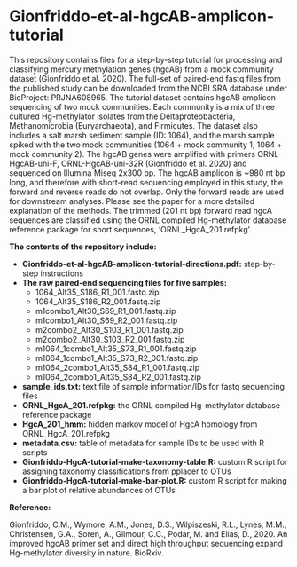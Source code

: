 # Gionfriddo-et-al-hgcAB-amplicon-tutorial
This repository contains files for a step-by-step tutorial for processing and classifying mercury methylation genes (hgcAB) from a mock community dataset (Gionfriddo et al. 2020). The full-set of paired-end fastq files from the published study can be downloaded from the NCBI SRA database under BioProject: PRJNA608965. The tutorial dataset contains hgcAB amplicon sequencing of two mock communities. Each community is a mix of three cultured Hg-methylator isolates from the Deltaproteobacteria, Methanomicrobia (Euryarchaeota), and Firmicutes. The dataset also includes a salt marsh sediment sample (ID: 1064), and the marsh sample spiked with the two mock communities (1064 + mock community 1, 1064 + mock community 2). The hgcAB genes were amplified with primers ORNL-HgcAB-uni-F, ORNL-HgcAB-uni-32R (Gionfriddo et al. 2020) and sequenced on Illumina Miseq 2x300 bp. The hgcAB amplicon is ~980 nt bp long, and therefore with short-read sequencing employed in this study, the forward and reverse reads do not overlap. Only the forward reads are used for downstream analyses. Please see the paper for a more detailed explanation of the methods. The trimmed (201 nt bp) forward read hgcA sequences are classified using the ORNL compiled Hg-methylator database reference package for short sequences, ‘ORNL_HgcA_201.refpkg’.

<b>The contents of the repository include:</b>

* <b>Gionfriddo-et-al-hgcAB-amplicon-tutorial-directions.pdf:</b> step-by-step instructions
* <b>The raw paired-end sequencing files for five samples:</b>
  *	1064_Alt35_S186_R1_001.fastq.zip
  *	1064_Alt35_S186_R2_001.fastq.zip
  *	m1combo1_Alt30_S69_R1_001.fastq.zip
  *	m1combo1_Alt30_S69_R2_001.fastq.zip
  *	m2combo2_Alt30_S103_R1_001.fastq.zip
  *	m2combo2_Alt30_S103_R2_001.fastq.zip
  *	m1064_1combo1_Alt35_S73_R1_001.fastq.zip
  *	m1064_1combo1_Alt35_S73_R2_001.fastq.zip
  *	m1064_2combo1_Alt35_S84_R1_001.fastq.zip
  *	m1064_2combo1_Alt35_S84_R2_001.fastq.zip
*	<b>sample_ids.txt:</b> text file of sample information/IDs for fastq sequencing files
*	<b>ORNL_HgcA_201.refpkg:</b> the ORNL compiled Hg-methylator database reference package
*	<b>HgcA_201_hmm:</b> hidden markov model of HgcA homology from ORNL_HgcA_201.refpkg
*	<b>metadata.csv:</b> table of metadata for sample IDs to be used with R scripts
*	<b>Gionfriddo-HgcA-tutorial-make-taxonomy-table.R:</b> custom R script for assigning taxonomy classifications from pplacer to OTUs
*	<b>Gionfriddo-HgcA-tutorial-make-bar-plot.R:</b> custom R script for making a bar plot of relative abundances of OTUs

<b>Reference:</b>

Gionfriddo, C.M., Wymore, A.M., Jones, D.S., Wilpiszeski, R.L., Lynes, M.M., Christensen, G.A., Soren, A., Gilmour, C.C., Podar, M. and Elias, D., 2020. An improved hgcAB primer set and direct high throughput sequencing expand Hg-methylator diversity in nature. BioRxiv.

